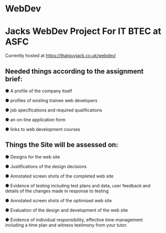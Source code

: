# WebDev
<h1>Jacks WebDev Project For IT BTEC at ASFC</h1>

Currently hosted at https://thatguyjack.co.uk/webdev/



<h2>Needed things according to the assignment brief: </h2>

●	A profile of the company itself

●	profiles of existing trainee web developers

●	job specifications and required qualifications

●	an on-line application form

●	links to web development courses

<h2> Things the Site will be assessed on: </h2>

●	Designs for the web site

●	Justifications of the design decisions

●	Annotated screen shots of the completed web site

●	Evidence of testing including test plans and data, user feedback and details of the changes made in response to testing

●	Annotated screen shots of the optimised web site

●	Evaluation of the design and development of the web site

●	Evidence of individual responsibility, effective time-management including a time plan and witness testimony from your tutor.